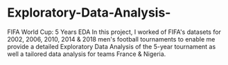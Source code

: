 # Exploratory-Data-Analysis-
FIFA World Cup: 5 Years EDA
In this project, I worked of FIFA's datasets for 2002, 2006, 2010, 2014 & 2018 men's football tournaments to enable me provide a detailed Exploratory Data Analysis of the 5-year tournament as well a tailored data analysis for teams France & Nigeria. 
 
